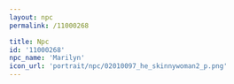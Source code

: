 ```yaml
---
layout: npc
permalink: /11000268

title: Npc
id: '11000268'
npc_name: 'Marilyn'
icon_url: 'portrait/npc/02010097_he_skinnywoman2_p.png'
---
```

